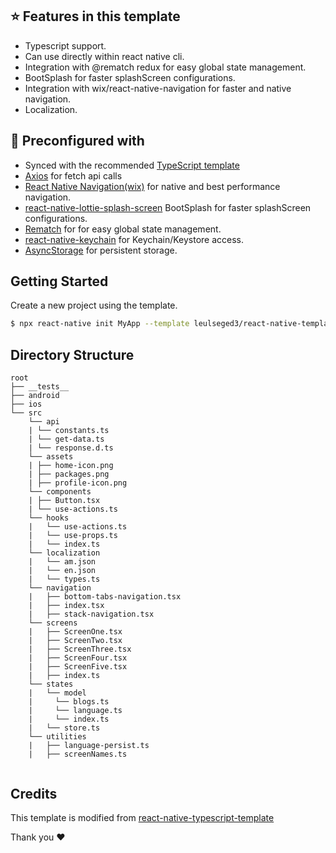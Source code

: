 ## :star: Features in this template 
- Typescript support.
- Can use directly within react native cli.
- Integration with @rematch redux for easy global state management.
- BootSplash for faster splashScreen configurations.
- Integration with wix/react-native-navigation for faster and native navigation.
- Localization.

## :wrench: Preconfigured with

- Synced with the recommended [TypeScript template](https://reactnative.dev/docs/typescript#getting-started-with-typescript)
- [Axios](https://github.com/tannerlinsley/react-query) for fetch api calls
- [React Native Navigation(wix)](https://wix.github.io/react-native-navigation/docs/before-you-start/) for native and best performance navigation.
- [react-native-lottie-splash-screen](https://github.com/HwangTaehyun/react-native-lottie-splash-screen) BootSplash for faster splashScreen configurations.
- [Rematch](https://rematchjs.org/) for for easy global state management.
- [react-native-keychain](https://github.com/oblador/react-native-keychain) for Keychain/Keystore access.
- [AsyncStorage](https://github.com/react-native-async-storage/async-storage) for persistent storage.

## Getting Started

Create a new project using the template.

```bash
$ npx react-native init MyApp --template leulseged3/react-native-template
```
## Directory Structure

```
root
├── __tests__
├── android
├── ios
└── src
    └── api
    | └── constants.ts
    | └── get-data.ts
    | └── response.d.ts
    └── assets
    | ├── home-icon.png
    | ├── packages.png
    | ├── profile-icon.png
    └── components
    | ├── Button.tsx
    | └── use-actions.ts
    └── hooks
    |   └── use-actions.ts
    |   └── use-props.ts
    |   └── index.ts
    └── localization
    |   └── am.json
    |   └── en.json
    |   └── types.ts
    └── navigation
    |   ├── bottom-tabs-navigation.tsx
    |   ├── index.tsx
    |   ├── stack-navigation.tsx
    └── screens
    |   ├── ScreenOne.tsx
    |   ├── ScreenTwo.tsx
    |   ├── ScreenThree.tsx
    |   ├── ScreenFour.tsx
    |   ├── ScreenFive.tsx
    |   ├── index.ts
    └── states
    |   └── model
    |     └── blogs.ts
    |     └── language.ts
    |     └── index.ts
    |   └── store.ts
    └── utilities
    |   ├── language-persist.ts
    |   ├── screenNames.ts
 
```

## Credits

This template is modified from [react-native-typescript-template](https://github.com/react-native-community/react-native-template-typescript)

Thank you ❤️
